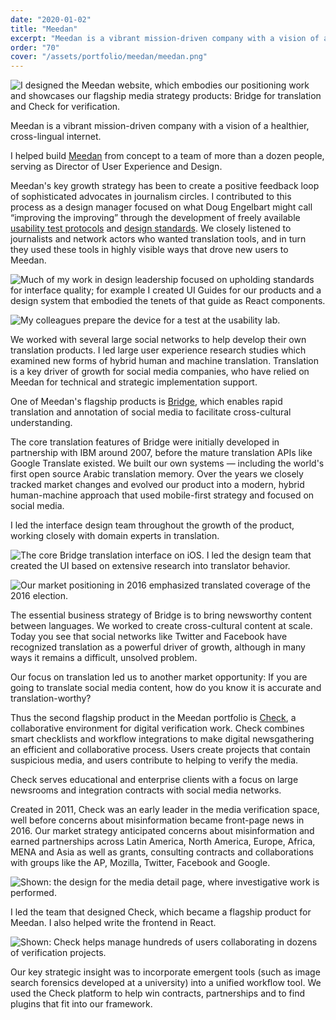 ```yaml
---
date: "2020-01-02"
title: "Meedan"
excerpt: "Meedan is a vibrant mission-driven company with a vision of a healthier, cross-lingual internet. I helped build Meedan from concept to a team of more than a dozen people, serving as Director of User…"
order: "70"
cover: "/assets/portfolio/meedan/meedan.png"
---
```


![I designed the Meedan website, which embodies our positioning work and showcases our flagship media strategy products: Bridge for translation and Check for verification.](/assets/portfolio/meedan/meedan.png)

Meedan is a vibrant mission-driven company with a vision of a healthier, cross-lingual internet.

I helped build [Meedan](https://meedan.com) from concept to a team of more than a dozen people, serving as Director of User Experience and Design. 

Meedan's key growth strategy has been to create a positive feedback loop of sophisticated advocates in journalism circles. I contributed to this process as a design manager focused on what Doug Engelbart might call “improving the improving” through the development of freely available [usability test protocols](https://medium.com/meedan-updates/remote-usability-testing-with-invision-and-google-forms-126521d8779d) and [design standards](https://meedan-ui-guide.meedan.com/). We closely listened to journalists and network actors who wanted translation tools, and in turn they used these tools in highly visible ways that drove new users to Meedan.

![Much of my work in design leadership focused on upholding standards for interface quality; for example I created UI Guides for our products and a design system that embodied the tenets of that guide as React components.](/assets/portfolio/meedan/meedan2.png)

![My colleagues prepare the device for a test at the usability lab.](/assets/portfolio/meedan/meedan3.png)

We worked with several large social networks to help develop their own translation products. I led large user experience research studies which examined new forms of hybrid human and machine translation. Translation is a key driver of growth for social media companies, who have relied on Meedan for technical and strategic implementation support.

One of Meedan's flagship products is [Bridge](https://meedan.com/en/bridge), which enables rapid translation and annotation of social media to facilitate cross-cultural understanding.  

The core translation features of Bridge were initially developed in partnership with IBM around 2007, before the mature translation APIs like Google Translate existed. We built our own systems — including the world's first open source Arabic translation memory. Over the years we closely tracked market changes and evolved our product into a modern, hybrid human-machine approach that used mobile-first strategy and focused on social media. 

I led the interface design team throughout the growth of the product, working closely with domain experts in translation.

![The core Bridge translation interface on iOS. I led the design team that created the UI based on extensive research into translator behavior.](/assets/portfolio/meedan/bridge1.png)

![Our market positioning in 2016 emphasized translated coverage of the 2016 election.](/assets/portfolio/meedan/bridge2.png)

The essential business strategy of Bridge is to bring newsworthy content between languages. We worked to create cross-cultural content at scale. Today you see that social networks like Twitter and Facebook have recognized translation as a powerful driver of growth, although in many ways it remains a difficult, unsolved problem.

Our focus on translation led us to another market opportunity: If you are going to translate social media content, how do you know it is accurate and translation-worthy? 

Thus the second flagship product in the Meedan portfolio is [Check](https://meedan.com/en/check), a collaborative environment for digital verification work. Check combines smart checklists and workflow integrations to make digital newsgathering an efficient and collaborative process. Users create projects that contain suspicious media, and users contribute to helping to verify the media.

Check serves educational and enterprise clients with a focus on large newsrooms and integration contracts with social media networks.

Created in 2011, Check was an early leader in the media verification space, well before concerns about misinformation became front-page news in 2016. Our market strategy anticipated concerns about misinformation and earned partnerships across Latin America, North America, Europe, Africa, MENA and Asia as well as grants, consulting contracts and collaborations with groups like the AP, Mozilla, Twitter, Facebook and Google. 

![Shown: the design for the media detail page, where investigative work is performed.](/assets/portfolio/meedan/check1.png)

I led the team that designed Check, which became a flagship product for Meedan. I also helped write the frontend in React. 

![Shown: Check helps manage hundreds of users collaborating in dozens of verification projects. 
](/assets/portfolio/meedan/check2.png)

Our key strategic insight was to incorporate emergent tools (such as image search forensics developed at a university) into a unified workflow tool. We used the Check platform to help win contracts, partnerships and to find plugins that fit into our framework. 

